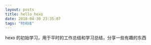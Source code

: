 ```yaml
---
layout: posts
title: hello_hexo
date: 2018-04-30 23:35:07
tags: "时间线"
---
```


 hexo 的初始学习，用于平时的工作总结和学习总结，分享一些有趣的东西
